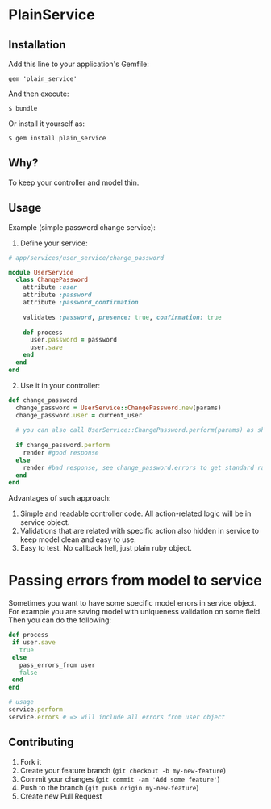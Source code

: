 # PlainService

## Installation

Add this line to your application's Gemfile:

    gem 'plain_service'

And then execute:

    $ bundle

Or install it yourself as:

    $ gem install plain_service

## Why?

To keep your controller and model thin.

## Usage

Example (simple password change service):

1. Define your service: 
  
  ```ruby
  # app/services/user_service/change_password
  
  module UserService
    class ChangePassword
      attribute :user  
      attribute :password  
      attribute :password_confirmation
        
      validates :password, presence: true, confirmation: true
      
      def process
        user.password = password
        user.save
      end
    end
  end
  ```
2. Use it in your controller:

  ```ruby
  def change_password
    change_password = UserService::ChangePassword.new(params)
    change_password.user = current_user
    
    # you can also call UserService::ChangePassword.perform(params) as shortcut
    
    if change_password.perform
      render #good response
    else
      render #bad response, see change_password.errors to get standard rails Errors object
    end
  end
  ```

Advantages of such approach: 

1. Simple and readable controller code. All action-related logic will be in service object.
2. Validations that are related with specific action also hidden in service to keep model clean and easy to use.
3. Easy to test. No callback hell, just plain ruby object.
  
# Passing errors from model to service

Sometimes you want to have some specific model errors in service object. For example you are saving model with uniqueness validation on some field. Then you can do the following:

```ruby
def process
 if user.save
   true
 else
   pass_errors_from user
   false
 end
end

# usage
service.perform
service.errors # => will include all errors from user object 
```

## Contributing

1. Fork it
2. Create your feature branch (`git checkout -b my-new-feature`)
3. Commit your changes (`git commit -am 'Add some feature'`)
4. Push to the branch (`git push origin my-new-feature`)
5. Create new Pull Request
